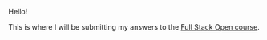 Hello!

This is where I will be submitting my answers to the [Full Stack Open course](https://fullstackopen.com/).